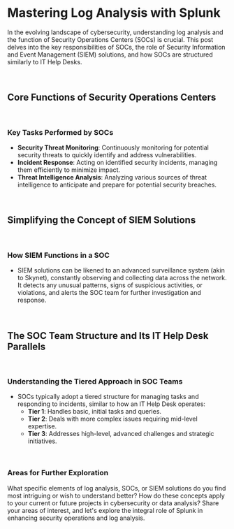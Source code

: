 # Mastering Log Analysis with Splunk

In the evolving landscape of cybersecurity, understanding log analysis and the function of Security Operations Centers (SOCs) is crucial. This post delves into the key responsibilities of SOCs, the role of Security Information and Event Management (SIEM) solutions, and how SOCs are structured similarly to IT Help Desks.

<br>

## Core Functions of Security Operations Centers

<br>

### Key Tasks Performed by SOCs

- **Security Threat Monitoring**: Continuously monitoring for potential security threats to quickly identify and address vulnerabilities.
- **Incident Response**: Acting on identified security incidents, managing them efficiently to minimize impact.
- **Threat Intelligence Analysis**: Analyzing various sources of threat intelligence to anticipate and prepare for potential security breaches.

<br>

## Simplifying the Concept of SIEM Solutions

<br>

### How SIEM Functions in a SOC

- SIEM solutions can be likened to an advanced surveillance system (akin to Skynet), constantly observing and collecting data across the network. It detects any unusual patterns, signs of suspicious activities, or violations, and alerts the SOC team for further investigation and response.

<br>

## The SOC Team Structure and Its IT Help Desk Parallels

<br>

### Understanding the Tiered Approach in SOC Teams

- SOCs typically adopt a tiered structure for managing tasks and responding to incidents, similar to how an IT Help Desk operates:
  - **Tier 1**: Handles basic, initial tasks and queries.
  - **Tier 2**: Deals with more complex issues requiring mid-level expertise.
  - **Tier 3**: Addresses high-level, advanced challenges and strategic initiatives.

<br>

### Areas for Further Exploration

What specific elements of log analysis, SOCs, or SIEM solutions do you find most intriguing or wish to understand better? How do these concepts apply to your current or future projects in cybersecurity or data analysis? Share your areas of interest, and let's explore the integral role of Splunk in enhancing security operations and log analysis.
